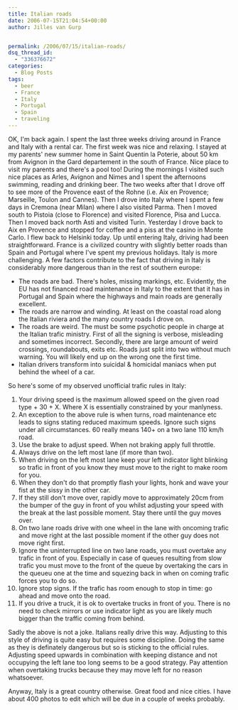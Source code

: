 ```yaml
---
title: Italian roads
date: 2006-07-15T21:04:54+00:00
author: Jilles van Gurp


permalink: /2006/07/15/italian-roads/
dsq_thread_id:
  - "336376672"
categories:
  - Blog Posts
tags:
  - beer
  - France
  - Italy
  - Portugal
  - Spain
  - traveling
---
```

OK, I'm back again. I spent the last three weeks driving around in France and Italy with a rental car. The first week was nice and relaxing. I stayed at my parents' new summer home in Saint Quentin la Poterie, about 50 km from Avignon in the Gard departement in the south of France. Nice place to visit my parents and there's a pool too! During the mornings I visited such nice places as Arles, Avignon and Nimes and I spent the afternoons swimming, reading and drinking beer.
The two weeks after that I drove off to see more of the Provence east of the Rohne (i.e. Aix en Provence; Marseille, Toulon and Cannes). Then I drove into Italy where I spent a few days in Cremona (near Milan) where I also visited Parma. Then I moved south to Pistoia (close to Florence) and visited Florence, Pisa and Lucca. Then I moved back north Asti and visited Turin. Yesterday I drove back to Aix en Provence and stopped for coffee and a piss at the casino in Monte Carlo. I flew back to Helsinki today.
Up until entering Italy, driving had been straightforward. France is a civilized country with slightly better roads than Spain and Portugal where I've spent my previous holidays. Italy is more challenging. A few factors contribute to the fact that driving in Italy is considerably more dangerous than in the rest of southern europe:

- The roads are bad. There's holes, missing markings, etc. Evidently, the EU has not financed road maintenance in Italy to the extent that it has in Portugal and Spain where the highways and main roads are generally excellent.
- The roads are narrow and winding. At least on the coastal road along the Italian riviera and the many country roads I drove on.
- The roads are weird. The must be some psychotic people in charge at the Italian trafic ministry. First of all the signing is verbose, misleading and sometimes incorrect. Secondly, there are large amount of weird crossings, roundabouts, exits etc. Roads just split into two without much warning. You will likely end up on the wrong one the first time.
- Italian drivers transform into suicidal & homicidal maniacs when put behind the wheel of a car.

So here's some of my observed unofficial trafic rules in Italy:

1. Your driving speed is the maximum allowed speed on the given road type + 30 + X. Where X is essentially constrained by your manlyness.
1. An exception to the above rule is when turns, road maintenance etc leads to signs stating reduced maximum speeds. Ignore such signs under all circumstances. 60 really means 140+ on a two lane 110 km/h road.
1. Use the brake to adjust speed. When not braking apply full throttle.
1. Always drive on the left most lane (if more than two).
1. When driving on the left most lane keep your left indicator light blinking so trafic in front of you know they must move to the right to make room for you.
1. When they don't do that promptly flash your lights, honk and wave your fist at the sissy in the other car.
1. If they still don't move over, rapidly move to approximately 20cm from the bumper of the guy in front of you whilst adjusting your speed with the break at the last possible moment. Stay there until the guy moves over.
1. On two lane roads drive with one wheel in the lane with oncoming trafic and move right at the last possible moment if the other guy does not move right first.
1. Ignore the uninterrupted line on two lane roads, you must overtake any trafic in front of you. Especially in case of queues resulting from slow trafic you must move to the front of the queue by overtaking the cars in the queueu one at the time and squezing back in when on coming trafic forces you to do so.
1. Ignore stop signs. If the trafic has room enough to stop in time: go ahead and move onto the road.
1. If you drive a truck, it is ok to overtake trucks in front of you. There is no need to check mirrors or use indicator light as you are likely much bigger than the traffic coming from behind.

Sadly the above is not a joke. Italians really drive this way. Adjusting to this style of driving is quite easy but requires some discipline. Doing the same as they is definately dangerous but so is sticking to the official rules. Adjusting speed upwards in combination with keeping distance and not occupying the left lane too long seems to be a good strategy. Pay attention when overtaking trucks because they may move left for no reason whatsoever.

Anyway, Italy is a great country otherwise. Great food and nice cities. I have about 400 photos to edit which will be due in a couple of weeks probably.